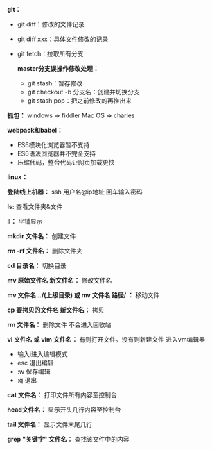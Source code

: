 **git：**

+ git diff：修改的文件记录

+ git diff xxx：具体文件修改的记录

+ git fetch：拉取所有分支

  **master分支误操作修改处理：**

  + git stash：暂存修改
  + git checkout -b 分支名：创建并切换分支
  + git stash pop：把之前修改的再推出来

**抓包：** windows => fiddler      Mac OS  =>  charles

**webpack和babel：** 

+ ES6模块化浏览器暂不支持
+ ES6语法浏览器并不完全支持
+ 压缩代码，整合代码让网页加载更快

**linux：** 

**登陆线上机器：** ssh 用户名@ip地址  回车输入密码

**ls:** 查看文件夹&文件

**ll：** 平铺显示

**mkdir 文件名：** 创建文件

**rm -rf 文件名：** 删除文件夹

**cd 目录名：** 切换目录

**mv 原始文件名 新文件名：** 修改文件名

**mv 文件名 ../(上级目录) 或  mv 文件名 路径/  ：** 移动文件

**cp 要拷贝的文件名 新文件名：** 拷贝

**rm 文件名：** 删除文件 不会进入回收站

**vi 文件名 或 vim 文件名：** 有则打开文件。没有则新建文件 进入vm编辑器

+ 输入i进入编辑模式
+ esc 退出编辑
+ :w 保存编辑
+ :q 退出

**cat 文件名：** 打印文件所有内容至控制台

**head文件名：** 显示开头几行内容至控制台

**tail 文件名：** 显示文件末尾几行

**grep "关键字" 文件名：** 查找该文件中的内容






